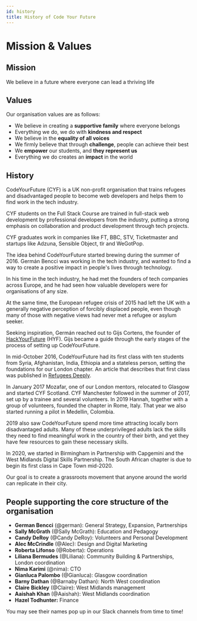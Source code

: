 ```yaml
---
id: history
title: History of Code Your Future
---
```


# Mission & Values

## Mission

We believe in a future where everyone can lead a thriving life

## Values

Our organisation values are as follows:

* We believe in creating a **supportive family** where everyone belongs
* Everything we do, we do with **kindness and respect**
* We believe in the **equality of all voices**
* We firmly believe that through **challenge**, people can achieve their best
* We **empower** our students, and **they represent us**
* Everything we do creates an **impact** in the world

## History

CodeYourFuture \(CYF\) is a UK non-profit organisation that trains refugees and disadvantaged people to become web developers and helps them to find work in the tech industry.

CYF students on the Full Stack Course are trained in full-stack web development by professional developers from the industry, putting a strong emphasis on collaboration and product development through tech projects.

CYF graduates work in companies like FT, BBC, STV, Ticketmaster and startups like Adzuna, Sensible Object, tlr and WeGotPop.

The idea behind CodeYourFuture started brewing during the summer of 2016. Germán Bencci was working in the tech industry, and wanted to find a way to create a positive impact in people's lives through technology.

In his time in the tech industry, he had met the founders of tech companies across Europe, and he had seen how valuable developers were for organisations of any size.

At the same time, the European refugee crisis of 2015 had left the UK with a generally negative perception of forcibly displaced people, even though many of those with negative views had never met a refugee or asylum seeker.

Seeking inspiration, Germán reached out to Gijs Cortens, the founder of [HackYourFuture](https://www.hackyourfuture.net/) \(HYF\). Gijs became a guide through the early stages of the process of setting up CodeYourFuture.

In mid-October 2016, CodeYourFuture had its first class with ten students from Syria, Afghanistan, India, Ethiopia and a stateless person, setting the foundations for our London chapter. An article that describes that first class was published in [Refugees Deeply](https://www.newsdeeply.com/refugees/articles/2016/10/19/welcome-to-londons-refugee-coding-school).

In January 2017 Mozafar, one of our London mentors, relocated to Glasgow and started CYF Scotland. CYF Manchester followed in the summer of 2017, set up by a trainee and several volunteers. In 2019 Hannah, together with a group of volunteers, founded the chapter in Rome, Italy. That year we also started running a pilot in Medellin, Colombia.

2019 also saw CodeYourFuture spend more time attracting locally born disadvantaged adults. Many of these underprivileged adults lack the skills they need to find meaningful work in the country of their birth, and yet they have few resources to gain these necessary skills.

In 2020, we started in Birmingham in Partnership with Capgemini and the West Midlands Digital Skills Partnership. The South African chapter is due to begin its first class in Cape Town mid-2020.

Our goal is to create a grassroots movement that anyone around the world can replicate in their city.

## People supporting the core structure of the organisation

* **German Bencci** \(@german\): General Strategy, Expansion, Partnerships
* **Sally McGrath** \(@Sally McGrath\): Education and Pedagogy
* **Candy DeRoy** \(@Candy DeRoy\): Volunteers and Personal Development
* **Alec McCrindle** \(@Alec\): Design and Digital Marketing
* **Roberta Lifonso** \(@Roberta\): Operations
* **Liliana Bermudes** \(@Liliana\): Community Building & Partnerships, London coordination
* **Nima Karimi** \(@nima\): CTO
* **Gianluca Palombo** \(@Gianluca\): Glasgow coordination
* **Barny Dathan** \(@Barnaby Dathan\): North West coordination
* **Claire** **Bickley** \(@Claire\): West Midlands management
* **Aaishah Khan** \(@Aaishah\): West Midlands coordination
* **Hazel Todhunter:** Finance

You may see their names pop up in our Slack channels from time to time!

